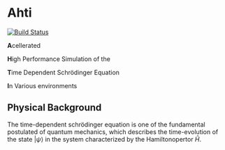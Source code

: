 # Ahti


[![Build Status](https://travis-ci.org/s0vereign/Ahti.svg?branch=dev)](https://travis-ci.org/s0vereign/Ahti)



**A**cellerated

**H**igh Performance Simulation of the 

**T**ime Dependent Schrödinger Equation

**I**n Various environments


## Physical Background

The time-dependent schrödinger equation is one of the fundamental postulated of quantum mechanics, 
which describes the time-evolution of the state $| \psi \rangle$ in the system characterized by the
Hamiltonopertor $\hat{H}$.